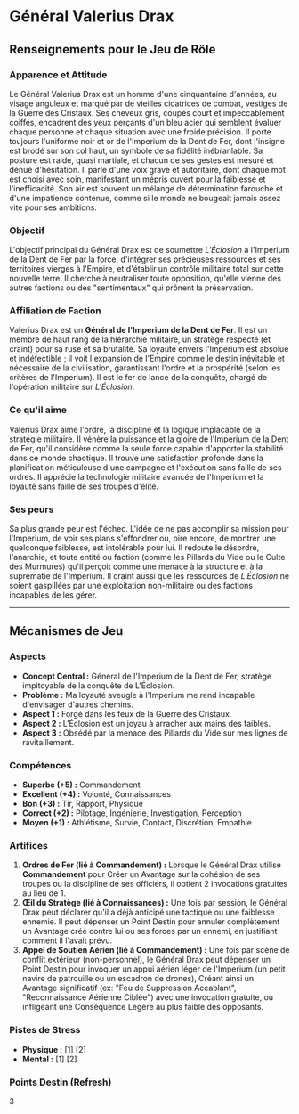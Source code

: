 # Général Valerius Drax

## Renseignements pour le Jeu de Rôle

### Apparence et Attitude
Le Général Valerius Drax est un homme d'une cinquantaine d'années, au visage anguleux et marqué par de vieilles cicatrices de combat, vestiges de la Guerre des Cristaux. Ses cheveux gris, coupés court et impeccablement coiffés, encadrent des yeux perçants d'un bleu acier qui semblent évaluer chaque personne et chaque situation avec une froide précision. Il porte toujours l'uniforme noir et or de l'Imperium de la Dent de Fer, dont l'insigne est brodé sur son col haut, un symbole de sa fidélité inébranlable. Sa posture est raide, quasi martiale, et chacun de ses gestes est mesuré et dénué d'hésitation. Il parle d'une voix grave et autoritaire, dont chaque mot est choisi avec soin, manifestant un mépris ouvert pour la faiblesse et l'inefficacité. Son air est souvent un mélange de détermination farouche et d'une impatience contenue, comme si le monde ne bougeait jamais assez vite pour ses ambitions.

### Objectif
L'objectif principal du Général Drax est de soumettre *L'Éclosion* à l'Imperium de la Dent de Fer par la force, d'intégrer ses précieuses ressources et ses territoires vierges à l'Empire, et d'établir un contrôle militaire total sur cette nouvelle terre. Il cherche à neutraliser toute opposition, qu'elle vienne des autres factions ou des "sentimentaux" qui prônent la préservation.

### Affiliation de Faction
Valerius Drax est un **Général de l'Imperium de la Dent de Fer**. Il est un membre de haut rang de la hiérarchie militaire, un stratège respecté (et craint) pour sa ruse et sa brutalité. Sa loyauté envers l'Imperium est absolue et indéfectible ; il voit l'expansion de l'Empire comme le destin inévitable et nécessaire de la civilisation, garantissant l'ordre et la prospérité (selon les critères de l'Imperium). Il est le fer de lance de la conquête, chargé de l'opération militaire sur *L'Éclosion*.

### Ce qu'il aime
Valerius Drax aime l'ordre, la discipline et la logique implacable de la stratégie militaire. Il vénère la puissance et la gloire de l'Imperium de la Dent de Fer, qu'il considère comme la seule force capable d'apporter la stabilité dans ce monde chaotique. Il trouve une satisfaction profonde dans la planification méticuleuse d'une campagne et l'exécution sans faille de ses ordres. Il apprécie la technologie militaire avancée de l'Imperium et la loyauté sans faille de ses troupes d'élite.

### Ses peurs
Sa plus grande peur est l'échec. L'idée de ne pas accomplir sa mission pour l'Imperium, de voir ses plans s'effondrer ou, pire encore, de montrer une quelconque faiblesse, est intolérable pour lui. Il redoute le désordre, l'anarchie, et toute entité ou faction (comme les Pillards du Vide ou le Culte des Murmures) qu'il perçoit comme une menace à la structure et à la suprématie de l'Imperium. Il craint aussi que les ressources de *L'Éclosion* ne soient gaspillées par une exploitation non-militaire ou des factions incapables de les gérer.

---

## Mécanismes de Jeu

### Aspects

*   **Concept Central :** Général de l'Imperium de la Dent de Fer, stratège impitoyable de la conquête de L'Éclosion.
*   **Problème :** Ma loyauté aveugle à l'Imperium me rend incapable d'envisager d'autres chemins.
*   **Aspect 1 :** Forgé dans les feux de la Guerre des Cristaux.
*   **Aspect 2 :** L'Éclosion est un joyau à arracher aux mains des faibles.
*   **Aspect 3 :** Obsédé par la menace des Pillards du Vide sur mes lignes de ravitaillement.

### Compétences

*   **Superbe (+5) :** Commandement
*   **Excellent (+4) :** Volonté, Connaissances
*   **Bon (+3) :** Tir, Rapport, Physique
*   **Correct (+2) :** Pilotage, Ingénierie, Investigation, Perception
*   **Moyen (+1) :** Athlétisme, Survie, Contact, Discrétion, Empathie

### Artifices

1.  **Ordres de Fer (lié à Commandement) :** Lorsque le Général Drax utilise **Commandement** pour Créer un Avantage sur la cohésion de ses troupes ou la discipline de ses officiers, il obtient 2 invocations gratuites au lieu de 1.
2.  **Œil du Stratège (lié à Connaissances) :** Une fois par session, le Général Drax peut déclarer qu'il a déjà anticipé une tactique ou une faiblesse ennemie. Il peut dépenser un Point Destin pour annuler complètement un Avantage créé contre lui ou ses forces par un ennemi, en justifiant comment il l'avait prévu.
3.  **Appel de Soutien Aérien (lié à Commandement) :** Une fois par scène de conflit extérieur (non-personnel), le Général Drax peut dépenser un Point Destin pour invoquer un appui aérien léger de l'Imperium (un petit navire de patrouille ou un escadron de drones), Créant ainsi un Avantage significatif (ex: "Feu de Suppression Accablant", "Reconnaissance Aérienne Ciblée") avec une invocation gratuite, ou infligeant une Conséquence Légère au plus faible des opposants.

### Pistes de Stress

*   **Physique :** [1] [2]
*   **Mental :** [1] [2]

### Points Destin (Refresh)

3